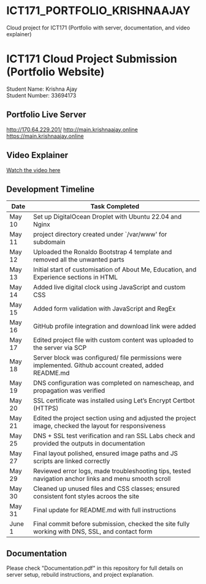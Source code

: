 # ICT171_PORTFOLIO_KRISHNAAJAY
Cloud project for ICT171 (Portfolio with server, documentation, and video explainer)

# ICT171 Cloud Project Submission (Portfolio Website)

Student Name: Krishna Ajay  
Student Number: 33694173  

## Portfolio Live Server  
http://170.64.229.201/
http://main.krishnaajay.online
https://main.krishnaajay.online 

## Video Explainer  
[Watch the video here](https://your-video-link)

## Development Timeline

| Date        | Task Completed                                                                                         |
|-------------|--------------------------------------------------------------------------------------------------------| 
| May 10      | Set up DigitalOcean Droplet with Ubuntu 22.04 and Nginx                                                |
| May 11      | project directory created under `/var/www' for subdomain                                               |
| May 12      | Uploaded the Ronaldo Bootstrap 4 template and removed all the unwanted parts                           |
| May 13      | Initial start of customisation of About Me, Education, and Experience sections in HTML                 |
| May 14      | Added live digital clock using JavaScript and custom CSS                                               |
| May 15      | Added form validation with JavaScript and RegEx                                                        |
| May 16      | GitHub profile integration and download link were added                                                |
| May 17      | Edited project file with custom content was uploaded to the server via SCP                             |
| May 18      | Server block was configured/ file permissions were implemented. Github account created, added README.md|
| May 19      | DNS configuration was completed on namescheap, and propagation was verified                            |
| May 20      | SSL certificate was installed using Let’s Encrypt Certbot (HTTPS)                                      |
| May 21      | Edited the project section using and adjusted the project image, checked the layout for responsiveness |
| May 25      | DNS + SSL test verification and ran SSL Labs check and provided the outputs in documentation           |
| May 27      | Final layout polished, ensured image paths and JS scripts are linked correctly                         |
| May 29      | Reviewed error logs, made troubleshooting tips, tested navigation anchor links and menu smooth scroll  |
| May 30      | Cleaned up unused files and CSS classes; ensured consistent font styles acroos the site                |
| May 31      | Final update for README.md with full instructions                                                      |
| June 1      | Final commit before submission, checked the site fully working with DNS, SSL, and contact form         |

## Documentation  
Please check "Documentation.pdf" in this repository for full details on server setup, rebuild instructions, and project explanation.
